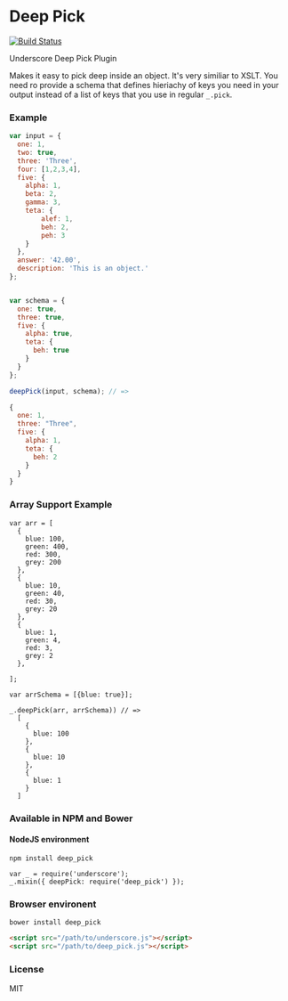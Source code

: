 Deep Pick
=========

[![Build Status](https://travis-ci.org/mohsen1/deep_pick.svg)](https://travis-ci.org/mohsen1/deep_pick)

Underscore Deep Pick Plugin

Makes it easy to pick deep inside an object. It's very similiar to XSLT. You need ro provide a schema that defines hieriachy of keys you need in your output instead of a list of keys that you use in regular `_.pick`.

### Example

``` javascript
var input = {
  one: 1,
  two: true,
  three: 'Three',
  four: [1,2,3,4],
  five: {
    alpha: 1,
    beta: 2,
    gamma: 3,
    teta: {
        alef: 1,
        beh: 2,
        peh: 3
    }
  },
  answer: '42.00',
  description: 'This is an object.'
};


var schema = {
  one: true,
  three: true,
  five: {
    alpha: true,
    teta: {
      beh: true
    }
  }
};

deepPick(input, schema); // =>

{
  one: 1,
  three: "Three",
  five: {
    alpha: 1,
    teta: { 
      beh: 2
    }
  }
}
```

### Array Support Example
```
var arr = [
  {
    blue: 100,
    green: 400,
    red: 300,
    grey: 200
  },
  {
    blue: 10,
    green: 40,
    red: 30,
    grey: 20
  },
  {
    blue: 1,
    green: 4,
    red: 3,
    grey: 2
  },

];

var arrSchema = [{blue: true}];

_.deepPick(arr, arrSchema)) // =>
  [
    {
      blue: 100
    },
    {
      blue: 10
    },
    {
      blue: 1
    }
  ]
```

### Available in NPM and Bower

#### NodeJS environment
```
npm install deep_pick
```

```
var _ = require('underscore');
_.mixin({ deepPick: require('deep_pick') });
``` 

### Browser environent
```
bower install deep_pick
```
```html
<script src="/path/to/underscore.js"></script>
<script src="/path/to/deep_pick.js"></script>
```

### License 
MIT
